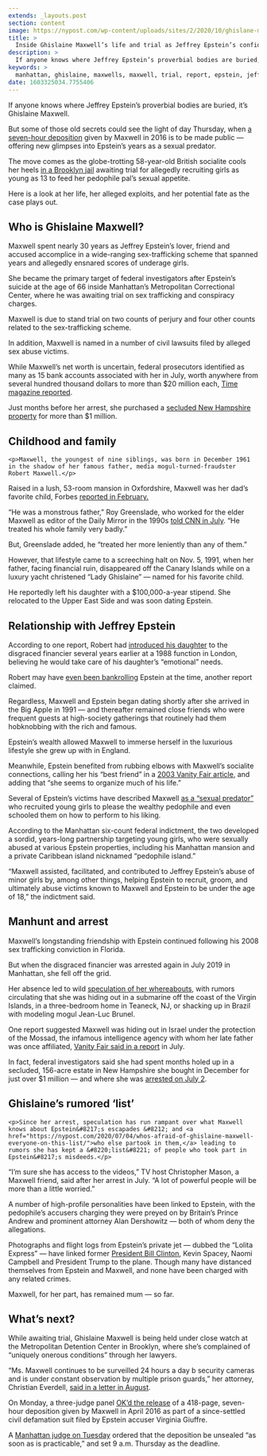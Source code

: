 ```yaml
--- 
extends: _layouts.post 
section: content 
image: https://nypost.com/wp-content/uploads/sites/2/2020/10/ghislane-maxwell-01.jpg?quality=90&strip=all&w=1200 
title: > 
  Inside Ghislaine Maxwell’s life and trial as Jeffrey Epstein’s confidante 
description: > 
  If anyone knows where Jeffrey Epstein’s proverbial bodies are buried, it’s Ghislaine Maxwell.Who is Ghislaine Maxwell?Maxwell spent nearly 30 years as Jeffrey Epstein’s lover, friend and accused accomplice in a wide-ranging sex-trafficking scheme that spanned years and allegedly ensnared scores of underage girls.Maxwell is due to stand trial on two counts of perjury and four other counts related to the sex-trafficking scheme.While awaiting trial, Ghislaine Maxwell is being held under close watch at the Metropolitan Detention Center in Brooklyn, where she’s complained of “uniquely onerous conditions” through her lawyers. 
keywords: > 
  manhattan, ghislaine, maxwells, maxwell, trial, report, epstein, jeffrey, federal, confidante, life, girls, epsteins, inside 
date: 1603325034.7755406 
--- 
```

<div><p>If anyone knows where Jeffrey Epstein&#8217;s proverbial bodies are buried, it&#8217;s Ghislaine Maxwell.</p>
<p>But some of those old secrets could see the light of day Thursday, when <a href="https://nypost.com/2020/10/20/judge-wants-quick-unsealing-of-ghislaine-maxwell-sex-life-deposition/">a seven-hour deposition</a> given by Maxwell in 2016 is to be made public &#8212; offering new glimpses into Epstein&#8217;s years as a sexual predator.</p>
<p>The move comes as the globe-trotting 58-year-old British socialite cools her heels <a href="https://nypost.com/2020/07/07/ghislaine-maxwell-leaves-luxe-life-for-10-by-12-foot-jail-cell/">in a Brooklyn jail</a> awaiting trial for allegedly recruiting girls as young as 13 to feed her pedophile pal&#8217;s sexual appetite.</p>
<p>Here is a look at her life, her alleged exploits, and her potential fate as the case plays out.</p>
<h2>Who is Ghislaine Maxwell?</h2>
<p>Maxwell spent nearly 30 years as Jeffrey Epstein&#8217;s lover, friend and accused accomplice in a wide-ranging sex-trafficking scheme that spanned years and allegedly ensnared scores of underage girls.</p>
<p>She became the primary target of federal investigators after Epstein&#8217;s suicide at the age of 66 inside Manhattan&#8217;s Metropolitan Correctional Center, where he was awaiting trial on sex trafficking and conspiracy charges.</p>
 
<p>Maxwell is due to stand trial on two counts of perjury and four other counts related to the sex-trafficking scheme.</p>
<p>In addition, Maxwell is named in a number of civil lawsuits filed by alleged sex abuse victims.</p>
<p>While Maxwell&#8217;s net worth is uncertain, federal prosecutors identified as many as 15 bank accounts associated with her in July, worth anywhere from several hundred thousand dollars to more than $20 million each, <a href="https://time.com/5868402/ghislaine-maxwell-net-worth-mystery-epstein-trial/" rel="noopener noreferrer" target="_blank">Time magazine reported</a>.</p>
<p>Just months before her arrest, she purchased a <a href="https://nypost.com/2020/07/02/bradford-nh-facts-about-where-ghislaine-maxwell-was-arrested/">secluded New Hampshire property</a> for more than $1 million.</p>
<h2>Childhood and family</h2>

 
	<p>Maxwell, the youngest of nine siblings, was born in December 1961 in the shadow of her famous father, media mogul-turned-fraudster Robert Maxwell.</p>
<p>Raised in a lush, 53-room mansion in Oxfordshire, Maxwell was her dad&#8217;s favorite child, Forbes <a href="https://www.forbes.com/sites/noahkirsch/2020/02/28/long-before-ghislaine-maxwell-disappeared-came-her-mogul-fathers-mysterious-death/#6e3eee158694" rel="noopener noreferrer" target="_blank">reported in February.</a></p>
<p>&#8220;He was a monstrous father,&#8221; Roy Greenslade, who worked for the elder Maxwell as editor of the Daily Mirror in the 1990s <a href="https://www.cnn.com/2020/07/02/europe/ghislaine-maxwell-profile-epstein-intl-gbr/index.html" rel="noopener noreferrer" target="_blank">told CNN in July</a>. &#8220;He treated his whole family very badly.&#8221;</p>
<p>But, Greenslade added, he &#8220;treated her more leniently than any of them.&#8221;</p>
<p>However, that lifestyle came to a screeching halt on Nov. 5, 1991, when her father, facing financial ruin, disappeared off the Canary Islands while on a luxury yacht christened &#8220;Lady Ghislaine&#8221; &#8212; named for his favorite child.</p>
<p>He reportedly left his daughter with a $100,000-a-year stipend. She relocated to the Upper East Side and was soon dating Epstein.</p>
<h2>Relationship with Jeffrey Epstein</h2>
<p>According to one report, Robert had <a href="https://nypost.com/2020/10/03/ghislaine-maxwell-set-up-with-jeffrey-epstein-by-her-own-father/">introduced his daughter</a> to the disgraced financier several years earlier at a 1988 function in London, believing he would take care of his daughter&#8217;s &#8220;emotional&#8221; needs.</p>
<p>Robert may have <a href="https://nypost.com/2020/09/13/jeffrey-epstein-bankrolled-by-ghislaine-maxwells-conman-dad-report/">even been bankrolling</a> Epstein at the time, another report claimed.</p>
<p>Regardless, Maxwell and Epstein began dating shortly after she arrived in the Big Apple in 1991 &#8212; and thereafter remained close friends who were frequent guests at high-society gatherings that routinely had them hobknobbing with the rich and famous.</p>
<p>Epstein&#8217;s wealth allowed Maxwell to immerse herself in the luxurious lifestyle she grew up with in England.</p>
<p>Meanwhile, Epstein benefited from rubbing elbows with Maxwell&#8217;s socialite connections, calling her his &#8220;best friend&#8221; in a <a href="https://www.vanityfair.com/news/2003/03/jeffrey-epstein-200303" rel="noopener noreferrer" target="_blank">2003 Vanity Fair article</a>, and adding that &#8220;she seems to organize much of his life.&#8221;</p>
<p>Several of Epstein&#8217;s victims have described Maxwell <a href="https://nypost.com/2020/07/18/ghislaine-maxwell-was-a-sexual-predator-alleged-victim-says/">as a &#8220;sexual predator&#8221;</a> who recruited young girls to please the wealthy pedophile and even schooled them on how to perform to his liking.</p>
<p>According to the Manhattan six-count federal indictment, the two developed a sordid, years-long partnership targeting young girls, who were sexually abused at various Epstein properties, including his Manhattan mansion and a private Caribbean island nicknamed &#8220;pedophile island.&#8221;</p>
<p>&#8220;Maxwell assisted, facilitated, and contributed to Jeffrey Epstein&#8217;s abuse of minor girls by, among other things, helping Epstein to recruit, groom, and ultimately abuse victims known to Maxwell and Epstein to be under the age of 18,&#8221; the indictment said.</p>
<h2>Manhunt and arrest</h2>
 
<p>Maxwell&#8217;s longstanding friendship with Epstein continued following his 2008 sex trafficking conviction in Florida.</p>
<p>But when the disgraced financier was arrested again in July 2019 in Manhattan, she&#160;fell off the grid.</p>
<p>Her absence led to wild <a href="https://nypost.com/2020/07/02/where-in-the-world-was-ghislaine-maxwell/">speculation of her whereabouts</a>, with rumors circulating that she was hiding out in a submarine off the coast of the Virgin Islands, in a three-bedroom home in Teaneck, NJ, or shacking up in Brazil with modeling mogul Jean-Luc Brunel.</p>
<p>One report suggested Maxwell was hiding out in Israel under the protection of the Mossad, the infamous intelligence agency with whom her late father was once affiliated, <a href="https://www.vanityfair.com/style/2020/07/inside-ghislaine-maxwells-life-on-the-lam" rel="noopener noreferrer" target="_blank">Vanity Fair said in a report</a> in July.</p>
<p>In fact, federal investigators said she had spent months holed up in a secluded, 156-acre estate in New Hampshire she bought in December for just over $1 million &#8212; and where she was <a href="https://nypost.com/2020/07/02/ghislaine-maxwell-jeffrey-epstein-associate-arrested/">arrested on July 2</a>.</p>
<h2>Ghislaine&#8217;s rumored &#8216;list&#8217;</h2>

 
	<p>Since her arrest, speculation has run rampant over what Maxwell knows about Epstein&#8217;s escapades &#8212; and <a href="https://nypost.com/2020/07/04/whos-afraid-of-ghislaine-maxwell-everyone-on-this-list/">who else partook in them,</a> leading to rumors she has kept a &#8220;list&#8221; of people who took part in Epstein&#8217;s misdeeds.</p>
<p>&#8220;I&#8217;m sure she has access to the videos,&#8221; TV host Christopher Mason, a Maxwell friend, said after her arrest in July. &#8220;A lot of powerful people will be more than a little worried.&#8221;</p>
<p>A number of high-profile personalities have been linked to Epstein, with the pedophile&#8217;s accusers charging they were preyed on by Britain&#8217;s Prince Andrew and prominent attorney Alan Dershowitz &#8212; both of whom deny the allegations.</p>
<p>Photographs and flight logs from Epstein&#8217;s private jet &#8212; dubbed the &#8220;Lolita Express&#8221; &#8212; have linked former <a href="https://nypost.com/2020/01/09/photos-show-bill-clinton-ghislaine-maxwell-on-epsteins-lolita-express-jet/">President Bill Clinton</a>, Kevin Spacey, Naomi Campbell and President Trump to the plane. Though many have distanced themselves from Epstein and Maxwell, and none have been charged with any related crimes.</p>
<p>Maxwell, for her part, has remained mum &#8212; so far.</p>
<h2>What&#8217;s next?</h2>
<p>While awaiting trial, Ghislaine Maxwell is being held under close watch at the Metropolitan Detention Center in Brooklyn, where she&#8217;s complained of &#8220;uniquely onerous conditions&#8221; through her lawyers.</p>
<p>&#8220;Ms. Maxwell continues to be surveilled 24 hours a day b security cameras and is under constant observation by multiple prison guards,&#8221; her attorney, Christian Everdell, <a href="https://nypost.com/2020/08/18/maxwell-under-constant-surveillance-by-prison-psychologists-lawyer/">said in a letter in August</a>.</p>
<p>On Monday, a three-judge panel <a href="https://nypost.com/2020/10/19/ghislaine-maxwell-deposition-about-sex-life-will-be-made-public/">OK&#8217;d the release</a> of a 418-page, seven-hour deposition given by Maxwell in April 2016 as part of a since-settled civil defamation suit filed by Epstein accuser Virginia Giuffre.</p>
<p>A <a href="https://nypost.com/2020/10/20/judge-wants-quick-unsealing-of-ghislaine-maxwell-sex-life-deposition/">Manhattan judge on Tuesday</a> ordered that the deposition be unsealed &#8220;as soon as is practicable,&#8221; and set 9 a.m. Thursday as the deadline.</p>
			</div>